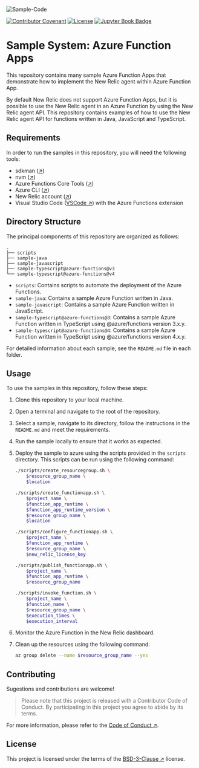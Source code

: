 ![Sample-Code](https://gitlab.com/softbutterfly/open-source/open-source-office/-/raw/master/assets/dynova/dynova-open-source--banner--sample-code.png)

[![Contributor Covenant](https://img.shields.io/badge/Contributor%20Covenant-v2.0%20adopted-ff69b4.svg)](CODE_OF_CONDUCT.md)
[![License](https://img.shields.io/badge/License-BSD_3--Clause-blue.svg)](LICENSE.txt)
[![Jupyter Book Badge](https://jupyterbook.org/badge.svg)](https://dynovaio.github.io/sample-system-azure-functions)

# Sample System: Azure Function Apps

This repository contains many sample Azure Function Apps that demonstrate how to
implement the New Relic agent within Azure Function App.

By default New Relic does not support Azure Function Apps, but it is possible
to use the New Relic agent in an Azure Function by using the New Relic agent
API. This repository contains examples of how to use the New Relic agent API
for functions written in Java, JavaScript and TypeScript.

## Requirements

In order to run the samples in this repository, you will need the following
tools:

* sdkman ([↗][href:sdkman])
* nvm ([↗][href:nvm])
* Azure Functions Core Tools ([↗][href:azfct])
* Azure CLI ([↗][href:azcli])
* New Relic account ([↗][href:newrelic])
* Visual Studio Code ([VSCode ↗][href:vscode]) with the Azure Functions
extension

## Directory Structure

The principal components of this repository are organized as follows:

```
.
├── scripts
├── sample-java
├── sample-javascript
├── sample-typescript@azure-functions@v3
└── sample-typescript@azure-functions@v4
```

* `scripts`: Contains scripts to automate the deployment of the Azure Functions.
* `sample-java`: Contains a sample Azure Function written in Java.
* `sample-javascript`: Contains a sample Azure Function written in JavaScript.
* `sample-typescript@azure-functions@3`: Contains a sample Azure Function
    written in TypeScript using @azure/functions version 3.x.y.
* `sample-typescript@azure-functions@4`: Contains a sample Azure Function
    written in TypeScript using @azure/functions version 4.x.y.

For detailed information about each sample, see the `README.md` file in each
folder.

## Usage

To use the samples in this repository, follow these steps:

1. Clone this repository to your local machine.

2. Open a terminal and navigate to the root of the repository.

3. Select a sample, navigate to its directory, follow the instructions in the
   `README.md` and meet the requirements.

4. Run the sample locally to ensure that it works as expected.

5. Deploy the sample to azure using the scripts provided in the `scripts`
   directory. This scripts can be run using the following command:

   ```bash
   ./scripts/create_resourcegroup.sh \
       $resource_group_name \
       $location

   ./scripts/create_functionapp.sh \
       $project_name \
       $function_app_runtime \
       $function_app_runtime_version \
       $resource_group_name \
       $location

   ./scripts/configure_functionapp.sh \
       $project_name \
       $function_app_runtime \
       $resource_group_name \
       $new_relic_license_key

   ./scripts/publish_functionapp.sh \
       $project_name \
       $function_app_runtime \
       $resource_group_name

   ./scripts/invoke_function.sh \
       $project_name \
       $function_name \
       $resource_group_name \
       $execution_times \
       $execution_interval
   ```

6. Monitor the Azure Function in the New Relic dashboard.

7. Clean up the resources using the following command:

   ```bash
   az group delete --name $resource_group_name --yes
   ```

## Contributing

Sugestions and contributions are welcome!

> Please note that this project is released with a Contributor Code of Conduct. By participating in this project you agree to abide by its terms.

For more information, please refer to the [Code of Conduct ↗][href:code_of_conduct].

## License

This project is licensed under the terms of the [BSD-3-Clause
↗][href:license] license.

[href:sdkman]: https://sdkman.io/
[href:nvm]: https://github.com/nvm-sh/nvm
[href:azfct]: https://github.com/Azure/azure-functions-core-tools
[href:azcli]: https://docs.microsoft.com/en-us/cli/azure/install-azure-cli
[href:newrelic]: https://newrelic.com/signup
[href:license]: LICENSE.txt
[href:code_of_conduct]: CODE_OF_CONDUCT.md
[href:vscode]: https://code.visualstudio.com
